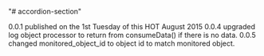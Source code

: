 "# accordion-section" 

 0.0.1 published on the 1st Tuesday of this HOT August 2015
 0.0.4 upgraded log object processor to return from consumeData() if there is no data.
 0.0.5 changed monitored_object_id to object id to match monitored object.
 